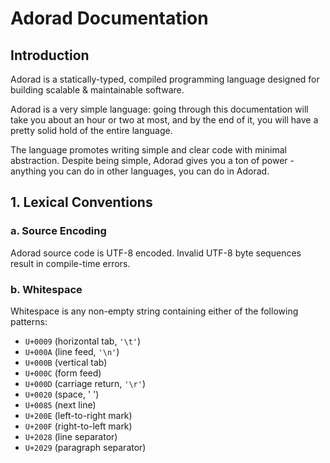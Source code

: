 # Adorad Documentation

## Introduction

Adorad is a statically-typed, compiled programming language designed for building scalable & maintainable software.

Adorad is a very simple language: going through this documentation will take you about an hour or two at most,
and by the end of it, you will have a pretty solid hold of the entire language.

The language promotes writing simple and clear code with minimal abstraction. Despite being simple, Adorad gives you a ton of power - anything you can do in other languages, you can do in Adorad.

## 1. Lexical Conventions
### a. Source Encoding
Adorad source code is UTF-8 encoded. Invalid UTF-8 byte sequences result in compile-time errors.

### b. Whitespace
Whitespace is any non-empty string containing either of the following patterns:
* `U+0009` (horizontal tab, `'\t'`)
* `U+000A` (line feed, `'\n'`)
* `U+000B` (vertical tab)
* `U+000C` (form feed)
* `U+000D` (carriage return, `'\r'`)
* `U+0020` (space, ' ')
* `U+0085` (next line)
* `U+200E` (left-to-right mark)
* `U+200F` (right-to-left mark)
* `U+2028` (line separator)
* `U+2029` (paragraph separator)
